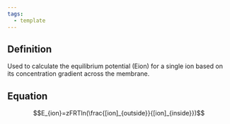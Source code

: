 ```yaml
---
tags:
  - template
---
```

## Definition
Used to calculate the equilibrium potential (Eion) for a single ion based on its concentration gradient across the membrane.


## Equation

$$E_{ion}​=zFRT​ln(\frac{[ion]_{outside}}{​[ion]_{inside}}​​)$$
